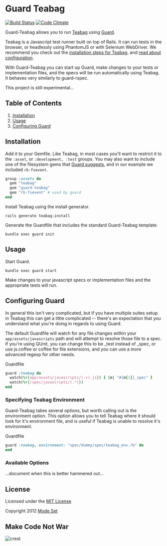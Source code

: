 Guard Teabag
============
[![Build Status](https://travis-ci.org/modeset/guard-teabag.png)](https://travis-ci.org/modeset/guard-teabag)
[![Code Climate](https://codeclimate.com/badge.png)](https://codeclimate.com/github/modeset/guard-teabag)

Guard-Teabag allows you to run [Teabag](https://github.com/modeset/teabag) using [Guard](https://github.com/guard/guard).

Teabag is a Javascript test runner built on top of Rails. It can run tests in the browser, or headlessly using PhantomJS or with Selenium WebDriver. We recommend you check out the [installation steps for Teabag](https://github.com/modeset/teabag#installation), and [read about configuration](https://github.com/modeset/teabag#configuration).

With Guard-Teabag you can start up Guard, make changes to your tests or implementation files, and the specs will be run automatically using Teabag. It behaves very similarly to guard-rspec.

This project is still experimental...


## Table of Contents

1. [Installation](#installation)
2. [Usage](#usage)
3. [Configuring Guard](#configuring-guard)


## Installation

Add it to your Gemfile. Like Teabag, in most cases you'll want to restrict it to the `:asset`, or `:development, :test` groups. You may also want to include one of the filesystem gems that [Guard suggests](https://github.com/guard/guard#efficient-filesystem-handling), and in our example we included `rb-fsevent`.

```ruby
group :assets do
  gem "teabag"
  gem "guard-teabag"
  gem "rb-fsevent" # used by guard
end
```

Install Teabag using the install generator.

```
rails generate teabag:install
```

Generate the Guardfile that includes the standard Guard-Teabag template.

```
bundle exec guard init
```


## Usage

Start Guard.

```
bundle exec guard start
```

Make changes to your javascript specs or implementation files and the appropriate tests will run.


## Configuring Guard

In general this isn't very complicated, but if you have multiple suites setup in Teabag this can get a little complicated -- there's an expectation that you understand what you're doing in regards to using Guard.

The default Guardfile will watch for any file changes within your `app/assets/javascripts` path and will attempt to resolve those file to a spec. If you're using QUnit, you can change this to be _test instead of _spec, or use js.coffee or coffee for file extensions, and you can use a more advanced regexp for other needs.

Guardfile
```ruby
guard :teabag do
  watch(%r{app/assets/javascripts/(.+).js}) { |m| "#{m[1]}_spec" }
  watch(%r{/spec/javascripts/(.*)})
end
```

### Specifying Teabag Environment

Guard-Teabag takes several options, but worth calling out is the environment option. This option allows you to tell Teabag where it should look for it's environment file, and is useful if Teabag is unable to resolve it's environment.

Guardfile
```ruby
guard :teabag, environment: "spec/dummy/spec/teabag_env.rb" do
end
```

### Available Options

...document when this is better hammered out...


## License

Licensed under the [MIT License](http://creativecommons.org/licenses/MIT/)

Copyright 2012 [Mode Set](https://github.com/modeset)


## Make Code Not War
![crest](https://secure.gravatar.com/avatar/aa8ea677b07f626479fd280049b0e19f?s=75)

